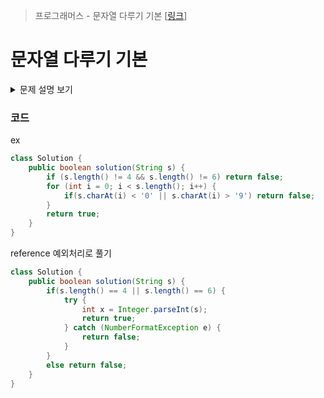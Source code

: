 > 프로그래머스 - 문자열 다루기 기본 [[링크](https://school.programmers.co.kr/learn/courses/30/lessons/12918#)]

# 문자열 다루기 기본

<details markdown="1">
<summary>문제 설명 보기</summary>
<img src = "https://user-images.githubusercontent.com/86038910/185846070-3789b3dc-9980-4c90-99c1-d36469dbe566.png">
</details>

### 코드
ex
```java
class Solution {
    public boolean solution(String s) {
        if (s.length() != 4 && s.length() != 6) return false;
        for (int i = 0; i < s.length(); i++) {
            if(s.charAt(i) < '0' || s.charAt(i) > '9') return false;
        }
        return true;
    }
}
```
reference 예외처리로 풀기
```java
class Solution {
    public boolean solution(String s) {
        if(s.length() == 4 || s.length() == 6) {
            try {
                int x = Integer.parseInt(s);
                return true;
            } catch (NumberFormatException e) {
                return false;
            }
        }
        else return false;
    }
}
```
